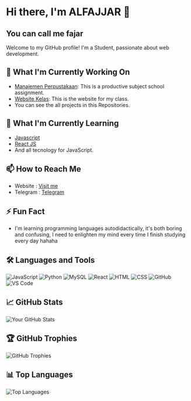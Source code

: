 # Hi there, I'm ALFAJJAR 👋
## You can call me fajar

Welcome to my GitHub profile! I'm a Student, passionate about web development.

## 🔭 What I'm Currently Working On

- [Manajemen Perpustakaan](https://alfajarjaya.github.io/Manajemen-Perpustakaan-2/): This is a productive subject school assignment.
- [Website Kelas](https://tkj2skanesa.vercel.app): This is the website for my class.
- You can see the all projects in this Repositories.

## 🌱 What I'm Currently Learning

- [Javascript](https://www.javascript.com/)
- [React JS](https://reactjs.com)
- And all tecnology for JavaScript.

## 📫 How to Reach Me

- Website : [Visit me](https://alfajjar.vercel.app)
- Telegram : [Telegram](https://t.me/Njir_18)

## ⚡ Fun Fact

- I'm learning programming languages ​​autodidactically, it's both boring and confusing, I need to enlighten my mind every time I finish studying every day hahaha

## 🛠️ Languages and Tools

![JavaScript](https://img.shields.io/badge/-JavaScript-333333?style=flat&logo=javascript)
![Python](https://img.shields.io/badge/-Python-333333?style=flat&logo=python)
![MySQL](https://img.shields.io/badge/-MySQL-333333?style=flat&logo=mysql)
![React](https://img.shields.io/badge/-React-333333?style=flat&logo=react)
![HTML](https://img.shields.io/badge/-HTML-333333?style=flat&logo=html5)
![CSS](https://img.shields.io/badge/-CSS-333333?style=flat&logo=css3)
![GitHub](https://img.shields.io/badge/-GitHub-333333?style=flat&logo=github)
![VS Code](https://img.shields.io/badge/-VS%20Code-333333?style=flat&logo=visual-studio-code)

## 📈 GitHub Stats

![Your GitHub Stats](https://github-readme-stats.vercel.app/api?username=alfajarjaya&show_icons=true&hide_border=true&count_private=true&include_all_commits=true&theme=dark)

## 🏆 GitHub Trophies

![GitHub Trophies](https://github-profile-trophy.vercel.app/?username=alfajarjaya&theme=onedark)

## 📊 Top Languages

![Top Languages](https://github-readme-stats.vercel.app/api/top-langs/?username=alfajarjaya&layout=compact&theme=dark)
